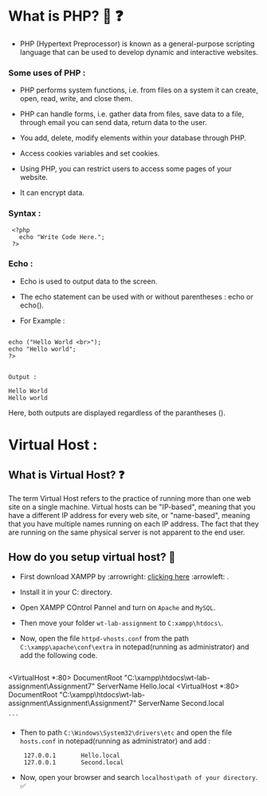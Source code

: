 # What is PHP? :thinking: :question:
 
- PHP (Hypertext Preprocessor) is known as a general-purpose scripting language that can be used to develop dynamic and interactive websites.

### Some uses of PHP : 
   
  - PHP performs system functions, i.e. from files on a system it can create, open, read, write, and close them.

  - PHP can handle forms, i.e. gather data from files, save data to a file, through email you can send data, return data to the user.

  - You add, delete, modify elements within your database through PHP.

  - Access cookies variables and set cookies.

  - Using PHP, you can restrict users to access some pages of your website.

  - It can encrypt data.

### Syntax :

   ```
    <?php
      echo "Write Code Here.";
    ?>
 
   ```
### Echo :
  - Echo is used to output data to the screen.
  
  - The echo statement can be used with or without parentheses : echo or echo().

  - For Example : 
  
  ```

  echo ("Hello World <br>");
  echo "Hello world";
  ?>

  
  Output : 
  
  Hello World
  Hello world
  
  ```
  Here, both outputs are displayed regardless of the parantheses ().

# Virtual Host :

## What is Virtual Host? :question:

The term Virtual Host refers to the practice of running more than one web site on a single machine. Virtual hosts can be "IP-based", meaning that you have a different IP address for every web site, or "name-based", meaning that you have multiple names running on each IP address. The fact that they are running on the same physical server is not apparent to the end user.
  
 
## How do you setup virtual host? :thinking:

  - First download XAMPP by :arrowright: [clicking here](https://www.apachefriends.org/) :arrowleft: .

  - Install it in your C: directory.

  - Open XAMPP COntrol Pannel and turn on `Apache` and  `MySQL`.

  - Then move your folder `wt-lab-assignment` to `C:xampp\htdocs\`.

  - Now, open the file `httpd-vhosts.conf` from the path `C:\xampp\apache\conf\extra` in notepad(running as administrator) and add the following code.
 
    ```
   <VirtualHost *:80>
   DocumentRoot "C:\xampp\htdocs\wt-lab-assignment\Assignment7\"
   ServerName Hello.local
   </VirtualHost>
   <VirtualHost *:80>
   DocumentRoot "C:\xampp\htdocs\wt-lab-assignment\Assignment\Assignment7\"
   ServerName Second.local
   </VirtualHost>

    ```
  - Then to path `C:\Windows\System32\drivers\etc` and open the file `hosts.conf` in notepad(running as administrator) and add :
    
    ```
     127.0.0.1       Hello.local
     127.0.0.1       Second.local

    ```

  - Now, open your browser and search `localhost\path of your directory`. :white_check_mark:
  